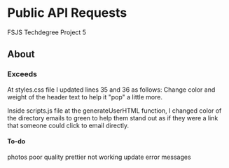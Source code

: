# Public API Requests

FSJS Techdegree Project 5

## About

### Exceeds
At styles.css file I updated lines 35 and 36 as follows:
Change color and weight of the header text to help it "pop" a little more.

Inside scripts.js file at the generateUserHTML function, I changed color of the directory emails to green to help them stand out as if they were a link that someone could click to email directly. 

#### To-do

photos poor quality
prettier not working
update error messages

